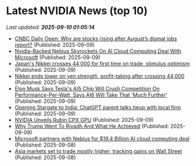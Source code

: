 # Latest NVIDIA News (top 10)
_Last updated: **2025-09-10 01:05:14**_

- [CNBC Daily Open: Why are stocks rising after August’s dismal jobs report?](https://www.cnbc.com/2025/09/09/cnbc-daily-open-why-are-stocks-rising-after-augusts-dismal-jobs-report.html) (Published: 2025-09-09)
- [Nvidia-Backed Nebius Skyrockets On AI Cloud Computing Deal With Microsoft](https://biztoc.com/x/3da3196480da973a) (Published: 2025-09-09)
- [Japan's Nikkei crosses 44,000 for first time on trade, stimulus optimism](https://www.channelnewsasia.com/business/japans-nikkei-crosses-44000-first-time-trade-stimulus-optimism-5339151) (Published: 2025-09-09)
- [Nikkei ends lower on yen strength, profit-taking after crossing 44,000](https://www.channelnewsasia.com/business/nikkei-ends-lower-yen-strength-profit-taking-after-crossing-44000-5339151) (Published: 2025-09-09)
- [Elon Musk Says Tesla's AI5 Chip Will Crush Competition On Performance-Per-Watt, Says AI6 Will Take That 'Much Further'](https://finance.yahoo.com/news/elon-musk-says-teslas-ai5-003102318.html) (Published: 2025-09-09)
- [Opening Stargate to India: ChatGPT parent talks tieup with local firm](https://economictimes.indiatimes.com/tech/artificial-intelligence/opening-stargate-to-india-chatgpt-parent-talks-tieup-with-local-firm/articleshow/123772128.cms) (Published: 2025-09-09)
- [NVIDIA Unveils Rubin CPX GPU](https://www.c-sharpcorner.com/news/nvidia-unveils-rubin-cpx-gpu) (Published: 2025-09-09)
- [Why Trump Went To Riyadh And What He Achieved](https://www.hoover.org/research/why-trump-went-riyadh-and-what-he-achieved) (Published: 2025-09-09)
- [Microsoft partners with Nebius for $19.4 Billion AI cloud computing deal](https://economictimes.indiatimes.com/news/international/us/microsoft-partners-with-nebius-for-19-4-billion-ai-cloud-computing-deal/articleshow/123775352.cms) (Published: 2025-09-08)
- [Asia markets set to trade mostly higher, tracking gains on Wall Street](https://www.cnbc.com/2025/09/09/asia-markets-nikkei-225-kospi-nifty-50.html) (Published: 2025-09-08)
